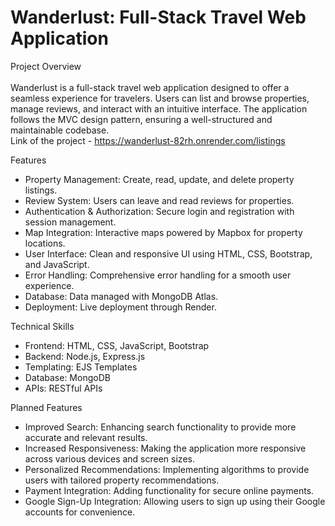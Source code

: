 # Wanderlust: Full-Stack Travel Web Application
Project Overview<br><br>
Wanderlust is a full-stack travel web application designed to offer a seamless experience for travelers. Users can list and browse properties, manage reviews, and interact with an intuitive interface. The application follows the MVC design pattern, ensuring a well-structured and maintainable codebase.
<br>
Link of the project - https://wanderlust-82rh.onrender.com/listings
<br>

Features <br>
* Property Management: Create, read, update, and delete property listings.<br>
* Review System: Users can leave and read reviews for properties.<br>
* Authentication & Authorization: Secure login and registration with session management.<br>
* Map Integration: Interactive maps powered by Mapbox for property locations.<br>
* User Interface: Clean and responsive UI using HTML, CSS, Bootstrap, and JavaScript.<br>
* Error Handling: Comprehensive error handling for a smooth user experience.<br>
* Database: Data managed with MongoDB Atlas.<br>
* Deployment: Live deployment through Render.<br>

Technical Skills <br>
* Frontend: HTML, CSS, JavaScript, Bootstrap <br>
* Backend: Node.js, Express.js <br>
* Templating: EJS Templates <br>
* Database: MongoDB<br>
* APIs: RESTful APIs

Planned Features <br>
* Improved Search: Enhancing search functionality to provide more accurate and relevant results.<br>
* Increased Responsiveness: Making the application more responsive across various devices and screen sizes.<br>
* Personalized Recommendations: Implementing algorithms to provide users with tailored property recommendations.<br>
* Payment Integration: Adding functionality for secure online payments.<br>
* Google Sign-Up Integration: Allowing users to sign up using their Google accounts for convenience.<br>
